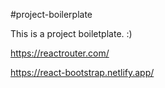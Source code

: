 #project-boilerplate

This is a project boiletplate. 
:)

https://reactrouter.com/

https://react-bootstrap.netlify.app/